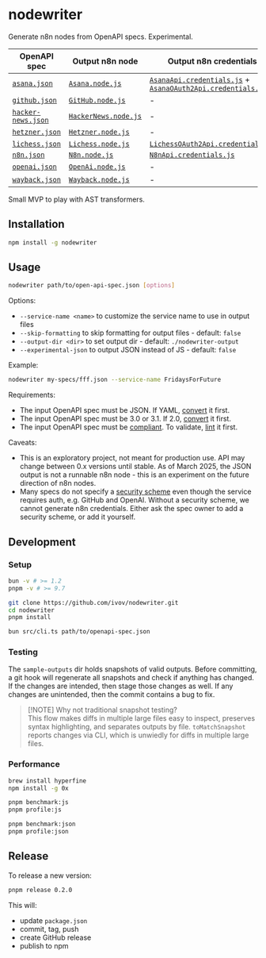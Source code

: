 # nodewriter

Generate n8n nodes from OpenAPI specs. Experimental.

<!-- TABLE_START -->
| OpenAPI spec | Output n8n node | Output n8n credentials |
| --- | --- | --- |
| [`asana.json`](./sample-inputs/asana.json) | [`Asana.node.js`](./sample-outputs/asana/Asana.node.js) | [`AsanaApi.credentials.js`](./sample-outputs/asana/AsanaApi.credentials.js) + [`AsanaOAuth2Api.credentials.js`](./sample-outputs/asana/AsanaOAuth2Api.credentials.js) |
| [`github.json`](./sample-inputs/github.json) | [`GitHub.node.js`](./sample-outputs/github/GitHub.node.js) | - |
| [`hacker-news.json`](./sample-inputs/hacker-news.json) | [`HackerNews.node.js`](./sample-outputs/hacker-news/HackerNews.node.js) | - |
| [`hetzner.json`](./sample-inputs/hetzner.json) | [`Hetzner.node.js`](./sample-outputs/hetzner/Hetzner.node.js) | - |
| [`lichess.json`](./sample-inputs/lichess.json) | [`Lichess.node.js`](./sample-outputs/lichess/Lichess.node.js) | [`LichessOAuth2Api.credentials.js`](./sample-outputs/lichess/LichessOAuth2Api.credentials.js) |
| [`n8n.json`](./sample-inputs/n8n.json) | [`N8n.node.js`](./sample-outputs/n8n/N8n.node.js) | [`N8nApi.credentials.js`](./sample-outputs/n8n/N8nApi.credentials.js) |
| [`openai.json`](./sample-inputs/openai.json) | [`OpenAi.node.js`](./sample-outputs/openai/OpenAi.node.js) | - |
| [`wayback.json`](./sample-inputs/wayback.json) | [`Wayback.node.js`](./sample-outputs/wayback/Wayback.node.js) | - |
<!-- TABLE_END -->

Small MVP to play with AST transformers.

## Installation

```sh
npm install -g nodewriter
```

## Usage

```sh
nodewriter path/to/open-api-spec.json [options]
```

Options:

- `--service-name <name>` to customize the service name to use in output files
- `--skip-formatting` to skip formatting for output files - default: `false`
- `--output-dir <dir>` to set output dir - default: `./nodewriter-output`
- `--experimental-json` to output JSON instead of JS - default: `false`

Example:

```sh
nodewriter my-specs/fff.json --service-name FridaysForFuture
```

Requirements:

- The input OpenAPI spec must be JSON. If YAML, [convert](https://editor.swagger.io/) it first.
- The input OpenAPI spec must be 3.0 or 3.1. If 2.0, [convert](https://editor.swagger.io) it first.
- The input OpenAPI spec must be [compliant](https://swagger.io/specification/). To validate, [lint](https://github.com/daveshanley/vacuum) it first.

Caveats:

- This is an exploratory project, not meant for production use. API may change between 0.x versions until stable. As of March 2025, the JSON output is not a runnable n8n node - this is an experiment on the future direction of n8n nodes.
- Many specs do not specify a [security scheme](https://swagger.io/specification/#security-scheme-object) even though the service requires auth, e.g. GitHub and OpenAI. Without a security scheme, we cannot generate n8n credentials. Either ask the spec owner to add a security scheme, or add it yourself.


## Development

### Setup

```sh
bun -v # >= 1.2
pnpm -v # >= 9.7

git clone https://github.com/ivov/nodewriter.git
cd nodewriter
pnpm install

bun src/cli.ts path/to/openapi-spec.json
```

### Testing

The `sample-outputs` dir holds snapshots of valid outputs. Before committing, a git hook will regenerate all snapshots and check if anything has changed. If the changes are intended, then stage those changes as well. If any changes are unintended, then the commit contains a bug to fix.

> [!NOTE] Why not traditional snapshot testing?  
> This flow makes diffs in multiple large files easy to inspect, preserves syntax highlighting, and separates outputs by file. `toMatchSnapshot` reports changes via CLI, which is unwiedly for diffs in multiple large files.

### Performance

```sh
brew install hyperfine
npm install -g 0x

pnpm benchmark:js
pnpm profile:js

pnpm benchmark:json
pnpm profile:json
```

## Release

To release a new version:

```sh
pnpm release 0.2.0
```

This will:

- update `package.json`
- commit, tag, push
- create GitHub release
- publish to npm
